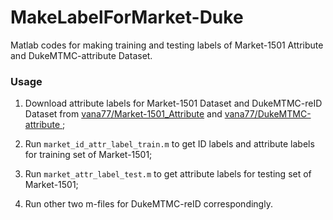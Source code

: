 # MakeLabelForMarket-Duke
Matlab codes for making training and testing labels of Market-1501 Attribute and DukeMTMC-attribute Dataset.

### Usage
1. Download attribute labels for Market-1501 Dataset and DukeMTMC-reID Dataset from [vana77/Market-1501_Attribute](https://github.com/vana77/Market-1501_Attribute) and [vana77/DukeMTMC-attribute ](https://github.com/vana77/DukeMTMC-attribute);

2. Run `market_id_attr_label_train.m` to get ID labels and attribute labels for training set of Market-1501;

3. Run `market_attr_label_test.m` to get attribute labels for testing set of Market-1501;

4. Run other two m-files for DukeMTMC-reID correspondingly.
